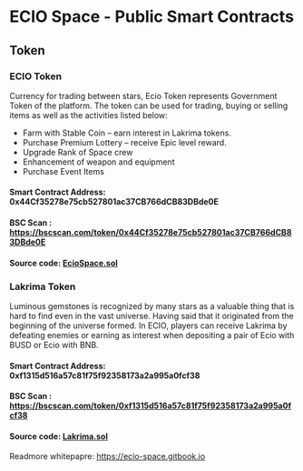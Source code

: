 # ECIO Space - Public Smart Contracts
## Token

### ECIO Token
Currency for trading between stars, Ecio Token represents Government Token of the platform. The token can be used for trading, buying or selling items as well as the activities listed below:
- Farm with Stable Coin – earn interest in Lakrima tokens.
- Purchase Premium Lottery – receive Epic level reward.
- Upgrade Rank of Space crew
- Enhancement of weapon and equipment
- Purchase Event Items 
#### Smart Contract Address: 0x44Cf35278e75cb527801ac37CB766dCB83DBde0E
#### BSC Scan : https://bscscan.com/token/0x44Cf35278e75cb527801ac37CB766dCB83DBde0E
#### Source code: [EcioSpace.sol](contracts/EcioSpace.sol)

### Lakrima Token
Luminous gemstones is recognized by many stars as a valuable thing that is hard to find even in the vast universe. Having said that it originated from the beginning of the universe formed. In ECIO, players can receive Lakrima by defeating enemies or earning as interest when depositing a pair of Ecio with BUSD or Ecio with BNB. 
#### Smart Contract Address: 0xf1315d516a57c81f75f92358173a2a995a0fcf38
#### BSC Scan : https://bscscan.com/token/0xf1315d516a57c81f75f92358173a2a995a0fcf38
#### Source code: [Lakrima.sol](contracts/Lakrima.sol)



Readmore whitepapre: https://ecio-space.gitbook.io
